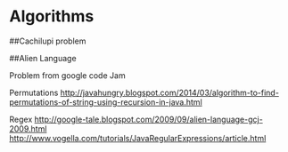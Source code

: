 # Algorithms
##Cachilupi problem


##Alien Language 

Problem from google code Jam

Permutations
http://javahungry.blogspot.com/2014/03/algorithm-to-find-permutations-of-string-using-recursion-in-java.html

Regex
http://google-tale.blogspot.com/2009/09/alien-language-gcj-2009.html
http://www.vogella.com/tutorials/JavaRegularExpressions/article.html

